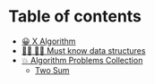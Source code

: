 # Table of contents

* [😀 X Algorithm](README.md)
* [👨🏫 👨🏫 Must know data structures](must-know-data-structures.md)
* [💥 Algorithm Problems Collection](algorithm-problems-collection/README.md)
  * [Two Sum](algorithm-problems-collection/two-sum.md)
